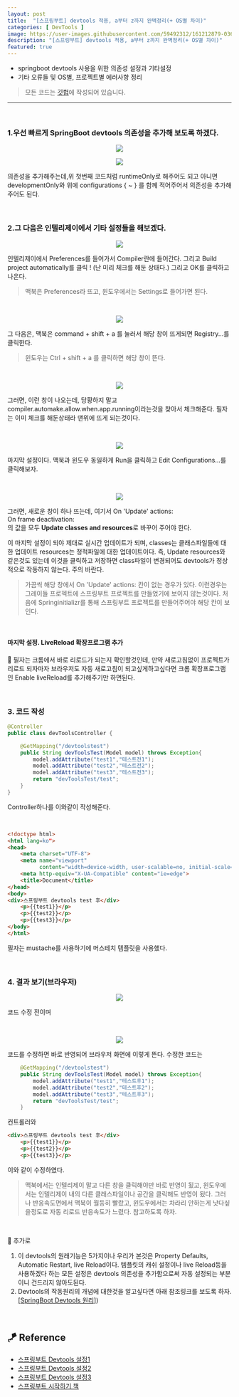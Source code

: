 ```yaml
---
layout: post
title:  "[스프링부트] devtools 적용, a부터 z까지 완벽정리(+ OS별 차이)"
categories: [ DevTools ]
image: https://user-images.githubusercontent.com/59492312/161212879-0363726a-d315-403b-ad65-feb4d24a4f84.png
description: "[스프링부트] devtools 적용, a부터 z까지 완벽정리(+ OS별 차이)"
featured: true
---
```


* springboot devtools 사용을 위한 의존성 설정과 기타설정
* 기타 오류들 및 OS별, 프로젝트별 에러사항 정리

> 모든 코드는 [깃헙](https://github.com/sooolog/dev-spring-springboot)에 작성되어 있습니다.

* * * 

<br>



### 1.우선 빠르게 SpringBoot devtools 의존성을 추가해 보도록 하겠다.

<p align="center">
<img src="https://user-images.githubusercontent.com/59492312/144983726-50030525-fe6d-4a09-a005-cad5e405ca2c.png">
</p>

<p align="center">
<img src="https://user-images.githubusercontent.com/59492312/144983711-87ff0dce-accd-4a02-aa03-cc7d661f6437.png">
</p>

의존성을 추가해주는데,위 첫번째 코드처럼 runtimeOnly로 해주어도 되고 아니면 developmentOnly와 위에 configurations { ~ } 를 함께 적어주어서 의존성을 추가해주어도 된다.

<br>



### 2.그 다음은 인텔리제이에서 기타 설정들을 해보겠다.

<p align="center">
<img src="https://user-images.githubusercontent.com/59492312/144983736-2eb88366-c70b-4a5b-8ae0-4ad6102d1ab7.png">
</p>

인텔리제이에서 Preferences를 들어가서 Compiler란에 들어간다. 그리고 Build project automatically를 클릭 ! (난 미리 체크를 해둔 상태다.) 그리고 OK를 클릭하고 나온다.

> 맥북은 Preferences라 뜨고, 윈도우에서는 Settings로 들어가면 된다.

<br>

<p align="center">
<img src="https://user-images.githubusercontent.com/59492312/144986984-f938ca88-0018-4013-bb80-40dc4196324a.png">
</p>

그 다음은, 맥북은 command + shift + a 를 눌러서 해당 창이 뜨게되면 Registry...를 클릭한다.

> 윈도우는 Ctrl + shift + a 를 클릭하면 해당 창이 뜬다.

<br>

<p align="center">
<img src="https://user-images.githubusercontent.com/59492312/144983876-497a5d06-51a4-4f2c-a12c-486df86ae8ac.png">
</p>

그러면, 이런 창이 나오는데, 당황하지 말고 compiler.automake.allow.when.app.running이라는것을 찾아서 체크해준다. 필자는 이미 체크를 해둔상태라 맨위에 뜨게 되는것이다.

<br>

<p align="center">
<img src="https://user-images.githubusercontent.com/59492312/144983902-1c5e63c8-7144-44bc-9d44-2d2b00381a7b.png">
</p>

마지막 설정이다. 맥북과 윈도우 동일하게 Run을 클릭하고 Edit Configurations...를 클릭해보자.

<br>

<p align="center">
<img src="https://user-images.githubusercontent.com/59492312/144987265-64eaae70-8261-42bf-a28e-60c3455af3a6.png">
</p>

그러면, 새로운 창이 하나 뜨는데, 여기서 
On 'Update' actions:    
On frame deactivation:   
의 값을 모두 **Update classes and resources**로 바꾸어 주어야 한다.

이 마지막 설정이 되야 제대로 실시간 업데이트가 되며, classes는 클래스파일들에 대한 업데이트 resources는 정적파일에 대한 업데이트이다. 즉, Update resources와 같은것도 있는데 이것을 클릭하고 저장하면 class파일이 변경되어도 devtools가 정상적으로 작동하지 않는다. 주의 바란다.

> 가끔씩 해당 창에서 On 'Update' actions: 칸이 없는 경우가 있다. 이런경우는 그레이들 프로젝트에 스프링부트 프로젝트를 만들었기에 보이지 않는것이다. 처음에 Springinitializr를 통해 스프링부트 프로젝트를 만들어주어야 해당 칸이 보인다.

<br>

#### 마지막 설정. LiveReload 확장프로그램 추가

🎈 필자는 크롬에서 바로 리로드가 되는지 확인할것인데, 만약 새로고침없이 프로젝트가 리로드 되자마자 브라우저도 자동 새로고침이 되고싶게하고싶다면 크롬 확장프로그램인 Enable liveReload를 추가해주기만 하면된다.

<br>



### 3. 코드 작성

```java
@Controller
public class devToolsController {

    @GetMapping("/devtoolstest")
    public String devToolsTest(Model model) throws Exception{
        model.addAttribute("test1","테스트전1");
        model.addAttribute("test2","테스트전2");
        model.addAttribute("test3","테스트전3");
        return "devToolsTest/test";
    }
}
```
Controller하나를 이와같이 작성해준다.

<br>

~~~html
<!doctype html>
<html lang=ko">
<head>
    <meta charset="UTF-8">
    <meta name="viewport"
          content="width=device-width, user-scalable=no, initial-scale=1.0, maximum-scale=1.0, minimum-scale=1.0">
    <meta http-equiv="X-UA-Compatible" content="ie=edge">
    <title>Document</title>
</head>
<body>
<div>스프링부트 devtools test 후</div>
    <p>{{test1}}</p>
    <p>{{test2}}</p>
    <p>{{test3}}</p>
</body>
</html>
~~~

필자는 mustache를 사용하기에 머스테치 템플릿을 사용했다.

<br>



### 4. 결과 보기(브라우저)

<p align="center">
<img src="https://user-images.githubusercontent.com/59492312/144987735-060f23b8-a301-4916-ad7b-7e34d7e3c4b9.png">
</p>

코드 수정 전이며

<br>

<p align="center">
<img src="https://user-images.githubusercontent.com/59492312/144987747-91f1e181-47ee-4e6b-a753-abc6beebfa29.png">
</p>

코드를 수정하면 바로 반영되어 브라우저 화면에 이렇게 뜬다.
수정한 코드는

```java
    @GetMapping("/devtoolstest")
    public String devToolsTest(Model model) throws Exception{
        model.addAttribute("test1","테스트후1");
        model.addAttribute("test2","테스트후2");
        model.addAttribute("test3","테스트후3");
        return "devToolsTest/test";
    }
```
컨트롤러와

```html
<div>스프링부트 devtools test 후</div>
    <p>{{test1}}</p>
    <p>{{test2}}</p>
    <p>{{test3}}</p>
```
이와 같이 수정하였다.

> 맥북에서는 인텔리제이 말고 다른 창을 클릭해야만 바로 반영이 됬고, 윈도우에서는 인텔리제이 내의 다른 클래스파일이나 공간을 클릭해도 반영이 됬다. 그러나 반응속도면에서 맥북이 월등히 빨랐고, 윈도우에서는 차라리 안하는게 낫다싶을정도로 자동 리로드 반응속도가 느렸다. 참고하도록 하자.

<br>

🚀 추가로
1. 이 devtools의 원래기능은 5가지이나 우리가 본것은 Property Defaults, Automatic Restart, live Reload이다. 템플릿의 캐쉬 설정이나 live Reload등을 사용하겠다 하는 모든 설정은 devtools 의존성을 추가함으로써 자동 설정되는 부분이니 건드리지 않아도된다.
2. Devtools의 작동원리의 개념에 대한것을 알고싶다면 아래 참조링크를 보도록 하자.   
[[SpringBoot Devtools 원리]](https://iksflow.tistory.com/57))

<br>

## 🪁 Reference
* [스프링부트 Devtools 설정1](https://velog.io/@bread_dd/Spring-Boot-Devtools)      
* [스프링부트 Devtools 설정2](https://otrodevym.tistory.com/entry/spring-boot-설정하기-10-dev-tools-설정-및-테스트-소스)      
* [스프링부트 Devtools 설정3](https://otrodevym.tistory.com/entry/spring-boot-설정하기-10-dev-tools-설정-및-테스트-소스)      
* [스프링부트 시작하기 책](https://velog.io/@sooolog)
